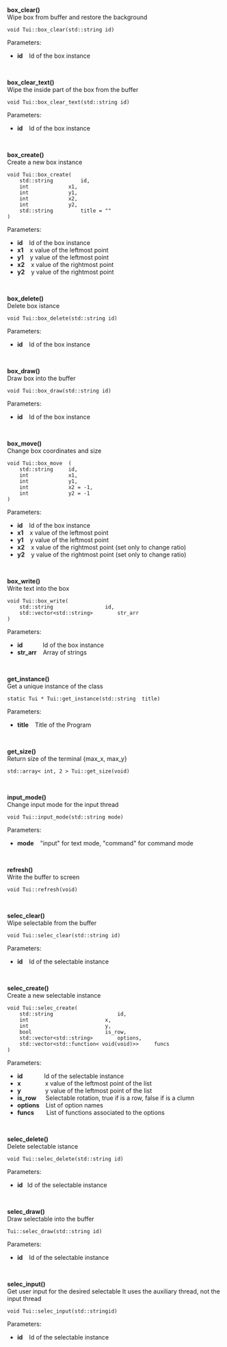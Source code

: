 **box_clear()**<br>
Wipe box from buffer and restore the background
```
void Tui::box_clear(std::string id)
```
Parameters:<br>
* **id** &ensp; Id of the box instance

<br>

**box_clear_text()**<br>
Wipe the inside part of the box from the buffer
```
void Tui::box_clear_text(std::string id)
```
Parameters:
* **id** &ensp; Id of the box instance

<br>

**box_create()**<br>
Create a new box instance
```
void Tui::box_create( 
	std::string  		id,
	int  			x1,
	int  			y1,
	int  			x2,
	int  			y2,
	std::string  		title = "" 
)
```
Parameters:
* **id** &ensp; Id of the box instance
* **x1** &ensp; x value of the leftmost point
* **y1** &ensp; y value of the leftmost point
* **x2** &ensp; x value of the rightmost point
* **y2** &ensp; y value of the rightmost point

<br>

**box_delete()**<br>
Delete box istance
```
void Tui::box_delete(std::string id)
```
Parameters:
* **id** &ensp; Id of the box instance

<br>

**box_draw()**<br>
Draw box into the buffer
```
void Tui::box_draw(std::string id) 	
```
Parameters:
* **id** &ensp;	Id of the box instance

<br>

**box_move()**<br>
Change box coordinates and size
```
void Tui::box_move 	(
	std::string		id,
	int  			x1,
	int  			y1,
	int  			x2 = -1,
	int  			y2 = -1 
)
```
Parameters:
* **id** &ensp; Id of the box instance
* **x1** &ensp; x value of the leftmost point
* **y1** &ensp; y value of the leftmost point
* **x2** &ensp; x value of the rightmost point (set only to change ratio)
* **y2** &ensp; y value of the rightmost point (set only to change ratio)

<br>

**box_write()**<br>
Write text into the box
```
void Tui::box_write(
	std::string  				id,
	std::vector<std::string>  		str_arr 
)
```
Parameters:
* **id** &emsp;&emsp;&ensp;&nbsp; Id of the box instance
* **str_arr** &ensp; Array of strings

<br>

**get_instance()**<br>
Get a unique instance of the class
```
static Tui * Tui::get_instance(std::string  title)
```
Parameters:
* **title** &ensp; Title of the Program

<br>

**get_size()**<br>
Return size of the terminal {max_x, max_y}
```
std::array< int, 2 > Tui::get_size(void)
```
<br>

**input_mode()**<br>
Change input mode for the input thread
```
void Tui::input_mode(std::string mode)
```
Parameters:
* **mode** &ensp; "input" for text mode, "command" for command mode

<br>

**refresh()**<br>
Write the buffer to screen
```
void Tui::refresh(void)
```
<br>

**selec_clear()**<br>
Wipe selectable from the buffer
```
void Tui::selec_clear(std::string id)
```
Parameters:
* **id** &ensp; Id of the selectable instance

<br>

**selec_create()**<br>
Create a new selectable instance
```
void Tui::selec_create(
	std::string  					id,
	int  						x,
	int  						y,
	bool  						is_row,
	std::vector<std::string>  		options,
	std::vector<std::function< void(void)>>  	funcs 
)
```
Parameters:
* **id** &emsp;&emsp;&emsp; Id of the selectable instance
* **x** &emsp;&emsp;&emsp;&ensp; x value of the leftmost point of the list
* **y** &emsp;&emsp;&emsp;&ensp; y value of the leftmost point of the list
* **is_row** &emsp; Selectable rotation, true if is a row, false if is a clumn
* **options** &ensp; List of option names
* **funcs** &emsp;&ensp; List of functions associated to the options

<br>

**selec_delete()**<br>
Delete selectable istance
```
void Tui::selec_delete(std::string id)
```
Parameters:
* **id** &ensp;Id of the selectable instance

<br>

**selec_draw()**<br>
Draw selectable into the buffer
```
Tui::selec_draw(std::string id)
```
Parameters:
* **id** &ensp;	Id of the selectable instance

<br>

**selec_input()**<br>
Get user input for the desired selectable It uses the auxiliary thread, not the input thread
```
void Tui::selec_input(std::stringid)
```
Parameters:
* **id** &ensp; Id of the selectable instance


